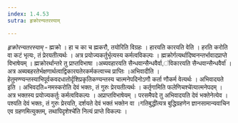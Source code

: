 ```yaml
---
index: 1.4.53
sutra: हृक्रोरन्यतरस्याम्

---
```

_हृक्रोरन्यतरस्याम्_ - ह्मक्रो । हा च का च ह्मकरौ, तयोरिति विग्रहः । हारयति कारयति वेति । हरति करोति वा कटं भृत्यः, तं प्रेरयतीत्यर्थः । अत्र प्रयोज्यकर्तुर्भृत्यस्य कर्मत्वविकल्पः । ह्मक्रोर्गत्यर्थादिष्वनन्तर्भावादप्राप्ते विभाषेयम् । ह्मक्रोरर्थान्तरे तु प्राप्तविभाषा ।अब्यवहारयति सैन्धवान्सैन्धवैर्वा,॑विकारयति सैन्धवान्सैन्धवैर्वा॑ । अत्र अब्यबहरतेर्भक्षणार्थत्वाद्विकारयतेरकर्मकत्वाच्च प्राप्तिः ।अभिवादीति । हेतुमण्ण्यन्तस्याभिपूर्वकवदधातोर्दृशिप्रकृतिकण्यन्तस्य चात्मनेपदिनोऽणौ कर्ता णौकर्म वेत्यर्थः । अभिवादयते इति । अभिवदति=नमस्करोति देवं भक्तः, तं गुरुः प्रेरयतीत्यर्थः । कर्तृगामिति फलेणिचश्चे॑त्यात्मनेपदम् । अत्र भक्तस्य प्रयोज्यकर्तुः कर्मत्वविकल्पः । अप्राप्तविभाषेयम् । परसमैपदे तु अभिवादयति देवं भक्तेनेत्येव । पश्यति देवं भक्तः, तं गुरुः प्रेरयति, दर्शयते देवं भक्तं भक्तेन वा ।गतिबुद्धी॑त्यत्र बुद्धिग्रहणेन ज्ञानसामान्यवाचिन एव ग्रहणमित्युक्तम्, तथापिदृशेश्चे॑ति नित्यं प्राप्ते विकल्पः ।